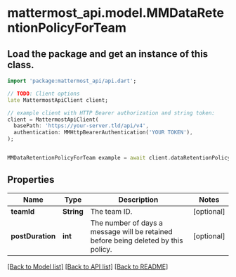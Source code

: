 # mattermost_api.model.MMDataRetentionPolicyForTeam

## Load the package and get an instance of this class.
```dart
import 'package:mattermost_api/api.dart';

// TODO: Client options
late MattermostApiClient client;

// example client with HTTP Bearer authorization and string token:
client = MattermostApiClient(
  basePath: 'https://your-server.tld/api/v4',
  authentication: MMHttpBearerAuthentication('YOUR TOKEN'),
);


MMDataRetentionPolicyForTeam example = await client.dataRetentionPolicyForTeam.FUNCTION_THAT_RETURNS_THIS_CLASS();

```

## Properties
Name | Type | Description | Notes
------------ | ------------- | ------------- | -------------
**teamId** | **String** | The team ID. | [optional] 
**postDuration** | **int** | The number of days a message will be retained before being deleted by this policy. | [optional] 

[[Back to Model list]](../GENERATED_README.md#documentation-for-models) [[Back to API list]](../GENERATED_README.md#documentation-for-api-endpoints) [[Back to README]](../GENERATED_README.md)


